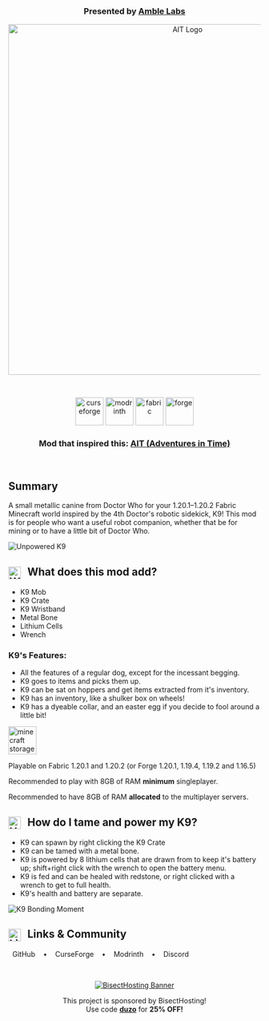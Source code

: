 <div align="center">

### **Presented by [Amble Labs](https://amblelabs.github.io)**

<img src="https://cdn.modrinth.com/data/cached_images/46e42538a77ff0dd64733895bfbbad1798c69e4c.png" alt="AIT Logo" width="700"/>

&nbsp;

[<img alt="curseforge" height="56" src="https://cdn.jsdelivr.net/npm/@intergrav/devins-badges@3/assets/cozy/available/curseforge_vector.svg">](https://www.curseforge.com/minecraft/mc-mods/adventures-in-time)
[<img alt="modrinth" height="56" src="https://cdn.jsdelivr.net/npm/@intergrav/devins-badges@3/assets/cozy/available/modrinth_vector.svg">](https://modrinth.com/mod/ait)
[<img alt="fabric" height="56" src="https://cdn.jsdelivr.net/npm/@intergrav/devins-badges@3/assets/cozy/supported/fabric_vector.svg">](https://fabricmc.net/)
[<img alt="forge" height="56" src="https://cdn.jsdelivr.net/npm/@intergrav/devins-badges@3/assets/cozy/supported/forge_vector.svg">](https://files.minecraftforge.net)

### Mod that inspired this: [AIT (Adventures in Time)](https://modrinth.com/mod/ait)
</div>

&nbsp;

## Summary
A small metallic canine from Doctor Who for your 1.20.1–1.20.2 Fabric Minecraft world inspired by the 4th Doctor's robotic sidekick, K9! This mod is for people who want a useful robot companion, whether that be for mining or to have a little bit of Doctor Who.

![Unpowered K9](https://cdn.modrinth.com/data/cached_images/92f05497ab6234c2754b1c695ba80e9ccfa32742.png)

<h2>
  <img src="https://cdn.modrinth.com/data/cached_images/b18b275a0e9bb4000e015b935b65037166301538.png"
       alt="What does this mod add?"
       width="25"
       height="25"
       style="vertical-align: middle; margin-right: 8px;">
  What does this mod add?
</h2>

- K9 Mob
- K9 Crate
- K9 Wristband
- Metal Bone
- Lithium Cells
- Wrench

### K9's Features:
- All the features of a regular dog, except for the incessant begging.
- K9 goes to items and picks them up.
- K9 can be sat on hoppers and get items extracted from it's inventory.
- K9 has an inventory, like a shulker box on wheels!
- K9 has a dyeable collar, and an easter egg if you decide to fool around a little bit!

[<img alt="minecraft storage" height="56" src="https://cdn.modrinth.com/data/cached_images/7110e90213fb52daec660ce33fdaeb4001aaa5ed_0.webp">](https://minecraftstorage.com/mods/k9)

Playable on Fabric 1.20.1 and 1.20.2 (or Forge 1.20.1, 1.19.4, 1.19.2 and 1.16.5)

Recommended to play with 8GB of RAM **minimum** singleplayer.

Recommended to have 8GB of RAM **allocated** to the multiplayer servers.

<h2>
  <img src="https://cdn.modrinth.com/data/cached_images/29848556cea889595907388e4cb59a97a4e86aea.png"
       alt="How do I tame and power my K9?"
       width="25"
       height="25"
       style="vertical-align: middle; margin-right: 8px;">
  How do I tame and power my K9?
</h2>

- K9 can spawn by right clicking the K9 Crate
- K9 can be tamed with a metal bone.
- K9 is powered by 8 lithium cells that are drawn from to keep it's battery up; shift+right click with the wrench to open the battery menu.
- K9 is fed and can be healed with redstone, or right clicked with a wrench to get to full health.
- K9's health and battery are separate.

![K9 Bonding Moment](https://cdn.modrinth.com/data/cached_images/4a4fd0ee4b7622edc94ead3021ffd461b3dd530d.png)

<h2>
  <img src="https://cdn.modrinth.com/data/cached_images/23b97ecfe49586f70c6a7d4e4ca63ac14d47e6e1.png"
       alt="Links & Community"
       width="25"
       height="25"
       style="vertical-align: middle; margin-right: 8px;">
  Links & Community
</h2>


  <a href="https://github.com/amblelabs/k9/tree/1.20.1-correct-fabric" style="text-decoration: none; color: inherit; display: inline-block; margin: 0 8px;">GitHub</a>
  <span style="display: inline-block; margin: 0 4px;">•</span>
  <a href="https://www.curseforge.com/minecraft/mc-mods/k9" style="text-decoration: none; color: inherit; display: inline-block; margin: 0 8px;">CurseForge</a>
  <span style="display: inline-block; margin: 0 4px;">•</span>
  <a href="https://modrinth.com/mod/k9-mod/" style="text-decoration: none; color: inherit; display: inline-block; margin: 0 8px;">Modrinth</a>
  <span style="display: inline-block; margin: 0 4px;">•</span>
  <a href="https://discord.com/invite/WjKhRjavCj" style="text-decoration: none; color: inherit; display: inline-block; margin: 0 8px;">Discord</a>
</div>

&nbsp;

<div align="center">

[<img alt="BisectHosting Banner" src="https://www.bisecthosting.com/partners/custom-banners/60f43741-8552-4ee2-b3e1-429e5cbe7dee.webp">](https://www.bisecthosting.com/duzo)

This project is sponsored by BisectHosting!  
Use code [**duzo**](https://www.bisecthosting.com/duzo) for **25% OFF!**
</div>
